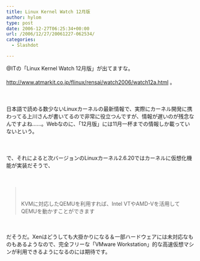 ```yaml
---
title: Linux Kernel Watch 12月版
author: hylom
type: post
date: 2006-12-27T06:25:34+00:00
url: /2006/12/27/20061227-062534/
categories:
  - Slashdot

---
```

@ITの「Linux Kernel Watch 12月版」が出てますな。</br>   
  <http://www.atmarkit.co.jp/flinux/rensai/watch2006/watch12a.html> 。</br>  
</br>   
日本語で読める数少ないLinuxカーネルの最新情報で、実際にカーネル開発に携わってる上川さんが書いてるので非常に役立つんですが、情報が遅いのが残念なんですよね……。Webなのに、「12月版」には11月一杯までの情報しか載っていないという。</br>  
</br>   
で、それによると次バージョンのLinuxカーネル2.6.20ではカーネルに仮想化機能が実装だそうで、</br>  
</br> 

> 　 
> 
> <div>
>   KVMに対応したQEMUを利用すれば、Intel VTやAMD-Vを活用してQEMUを動かすことができます
> </div>

</br>  
</br>   
だそうだ。Xenはどうしても大掛かりになる＆一部ハードウェアには未対応なものもあるようなので、完全フリーな「VMware Workstation」的な高速仮想マシンが利用できるようになるのには期待です。</br>  
</br>  
</br>
